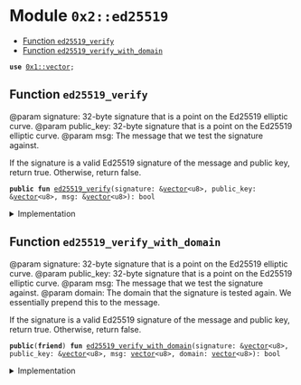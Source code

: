 
<a name="0x2_ed25519"></a>

# Module `0x2::ed25519`



-  [Function `ed25519_verify`](#0x2_ed25519_ed25519_verify)
-  [Function `ed25519_verify_with_domain`](#0x2_ed25519_ed25519_verify_with_domain)


<pre><code><b>use</b> <a href="">0x1::vector</a>;
</code></pre>



<a name="0x2_ed25519_ed25519_verify"></a>

## Function `ed25519_verify`

@param signature: 32-byte signature that is a point on the Ed25519 elliptic curve.
@param public_key: 32-byte signature that is a point on the Ed25519 elliptic curve.
@param msg: The message that we test the signature against.

If the signature is a valid Ed25519 signature of the message and public key, return true.
Otherwise, return false.


<pre><code><b>public</b> <b>fun</b> <a href="ed25519.md#0x2_ed25519_ed25519_verify">ed25519_verify</a>(signature: &<a href="">vector</a>&lt;u8&gt;, public_key: &<a href="">vector</a>&lt;u8&gt;, msg: &<a href="">vector</a>&lt;u8&gt;): bool
</code></pre>



<details>
<summary>Implementation</summary>


<pre><code><b>public</b> <b>native</b> <b>fun</b> <a href="ed25519.md#0x2_ed25519_ed25519_verify">ed25519_verify</a>(signature: &<a href="">vector</a>&lt;u8&gt;, public_key: &<a href="">vector</a>&lt;u8&gt;, msg: &<a href="">vector</a>&lt;u8&gt;): bool;
</code></pre>



</details>

<a name="0x2_ed25519_ed25519_verify_with_domain"></a>

## Function `ed25519_verify_with_domain`

@param signature: 32-byte signature that is a point on the Ed25519 elliptic curve.
@param public_key: 32-byte signature that is a point on the Ed25519 elliptic curve.
@param msg: The message that we test the signature against.
@param domain: The domain that the signature is tested again. We essentially prepend this to the message.

If the signature is a valid Ed25519 signature of the message and public key, return true.
Otherwise, return false.


<pre><code><b>public</b>(<b>friend</b>) <b>fun</b> <a href="ed25519.md#0x2_ed25519_ed25519_verify_with_domain">ed25519_verify_with_domain</a>(signature: &<a href="">vector</a>&lt;u8&gt;, public_key: &<a href="">vector</a>&lt;u8&gt;, msg: <a href="">vector</a>&lt;u8&gt;, domain: <a href="">vector</a>&lt;u8&gt;): bool
</code></pre>



<details>
<summary>Implementation</summary>


<pre><code><b>public</b>(<b>friend</b>) <b>fun</b> <a href="ed25519.md#0x2_ed25519_ed25519_verify_with_domain">ed25519_verify_with_domain</a>(signature: &<a href="">vector</a>&lt;u8&gt;, public_key: &<a href="">vector</a>&lt;u8&gt;, msg: <a href="">vector</a>&lt;u8&gt;, domain: <a href="">vector</a>&lt;u8&gt;): bool {
    std::vector::append(&<b>mut</b> domain, msg);
    <a href="ed25519.md#0x2_ed25519_ed25519_verify">ed25519_verify</a>(signature, public_key, &domain)
}
</code></pre>



</details>
